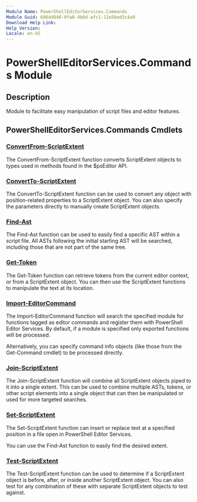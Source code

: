 ```yaml
---
Module Name: PowerShellEditorServices.Commands
Module Guid: 6064d846-0fa0-4b6d-afc1-11e5bed3c4a9
Download Help Link:
Help Version:
Locale: en-US
---
```


# PowerShellEditorServices.Commands Module

## Description

Module to facilitate easy manipulation of script files and editor features.

## PowerShellEditorServices.Commands Cmdlets

### [ConvertFrom-ScriptExtent](ConvertFrom-ScriptExtent.md)

The ConvertFrom-ScriptExtent function converts ScriptExtent objects to types used in methods found in the $psEditor API.

### [ConvertTo-ScriptExtent](ConvertTo-ScriptExtent.md)

The ConvertTo-ScriptExtent function can be used to convert any object with position-related properties to a ScriptExtent object.  You can also specify the parameters directly to manually create ScriptExtent objects.

### [Find-Ast](Find-Ast.md)

The Find-Ast function can be used to easily find a specific AST within a script file. All ASTs following the initial starting AST will be searched, including those that are not part of the same tree.

### [Get-Token](Get-Token.md)

The Get-Token function can retrieve tokens from the current editor context, or from a ScriptExtent object. You can then use the ScriptExtent functions to manipulate the text at its location.

### [Import-EditorCommand](Import-EditorCommand.md)

The Import-EditorCommand function will search the specified module for functions tagged as editor commands and register them with PowerShell Editor Services. By default, if a module is specified only exported functions will be processed.

Alternatively, you can specify command info objects (like those from the Get-Command cmdlet) to be processed directly.

### [Join-ScriptExtent](Join-ScriptExtent.md)

The Join-ScriptExtent function will combine all ScriptExtent objects piped to it into a single extent.  This can be used to combine multiple ASTs, tokens, or other script elements into a single object that can then be manipulated or used for more targeted searches.

### [Set-ScriptExtent](Set-ScriptExtent.md)

The Set-ScriptExtent function can insert or replace text at a specified position in a file open in PowerShell Editor Services.

You can use the Find-Ast function to easily find the desired extent.

### [Test-ScriptExtent](Test-ScriptExtent.md)

The Test-ScriptExtent function can be used to determine if a ScriptExtent object is before, after, or inside another ScriptExtent object.  You can also test for any combination of these with separate ScriptExtent objects to test against.
